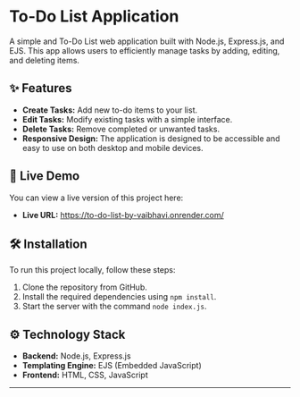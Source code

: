 # To-Do List Application

A simple and To-Do List web application built with Node.js, Express.js, and EJS. This app allows users to efficiently manage tasks by adding, editing, and deleting items.

## ✨ Features

-   **Create Tasks:** Add new to-do items to your list.
-   **Edit Tasks:** Modify existing tasks with a simple interface.
-   **Delete Tasks:** Remove completed or unwanted tasks.
-   **Responsive Design:** The application is designed to be accessible and easy to use on both desktop and mobile devices.

## 🚀 Live Demo

You can view a live version of this project here:

-   **Live URL:** https://to-do-list-by-vaibhavi.onrender.com/

## 🛠️ Installation

To run this project locally, follow these steps:

1.  Clone the repository from GitHub.
2.  Install the required dependencies using `npm install`.
3.  Start the server with the command `node index.js`.

## ⚙️ Technology Stack

-   **Backend:** Node.js, Express.js
-   **Templating Engine:** EJS (Embedded JavaScript)
-   **Frontend:** HTML, CSS, JavaScript

---

